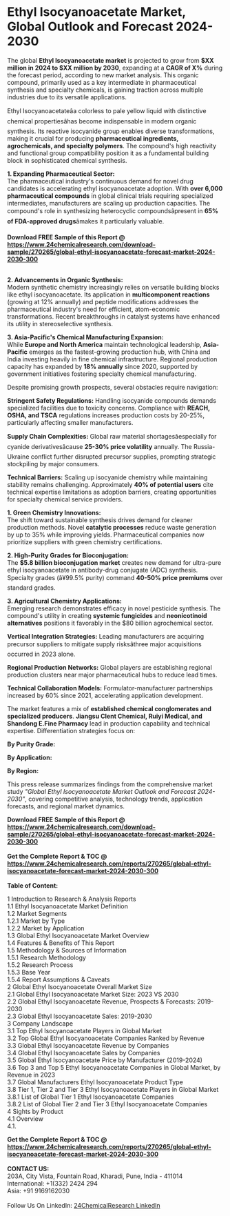 <h1>Ethyl Isocyanoacetate Market, Global Outlook and Forecast 2024-2030</h1><p>The global <strong>Ethyl Isocyanoacetate market</strong> is projected to grow from <strong>$XX million in 2024 to $XX million by 2030</strong>, expanding at a <strong>CAGR of X%</strong> during the forecast period, according to new market analysis. This organic compound, primarily used as a key intermediate in pharmaceutical synthesis and specialty chemicals, is gaining traction across multiple industries due to its versatile applications.</p><p>Ethyl Isocyanoacetateâa colorless to pale yellow liquid with distinctive chemical propertiesâhas become indispensable in modern organic synthesis. Its reactive isocyanide group enables diverse transformations, making it crucial for producing <strong>pharmaceutical ingredients, agrochemicals, and specialty polymers</strong>. The compound's high reactivity and functional group compatibility position it as a fundamental building block in sophisticated chemical synthesis.</p><p><strong>1. Expanding Pharmaceutical Sector:</strong><br>
The pharmaceutical industry's continuous demand for novel drug candidates is accelerating ethyl isocyanoacetate adoption. With <strong>over 6,000 pharmaceutical compounds</strong> in global clinical trials requiring specialized intermediates, manufacturers are scaling up production capacities. The compound's role in synthesizing heterocyclic compoundsâpresent in <strong>65% of FDA-approved drugs</strong>âmakes it particularly valuable.</p><div><b>Download FREE Sample of this Report @ 
            <a href="https://www.24chemicalresearch.com/download-sample/270265/global-ethyl-isocyanoacetate-forecast-market-2024-2030-300">
            https://www.24chemicalresearch.com/download-sample/270265/global-ethyl-isocyanoacetate-forecast-market-2024-2030-300</a></b></div><br><p><strong>2. Advancements in Organic Synthesis:</strong><br>
Modern synthetic chemistry increasingly relies on versatile building blocks like ethyl isocyanoacetate. Its application in <strong>multicomponent reactions</strong> (growing at 12% annually) and peptide modifications addresses the pharmaceutical industry's need for efficient, atom-economic transformations. Recent breakthroughs in catalyst systems have enhanced its utility in stereoselective synthesis.</p><p><strong>3. Asia-Pacific's Chemical Manufacturing Expansion:</strong><br>
While <strong>Europe and North America</strong> maintain technological leadership, <strong>Asia-Pacific</strong> emerges as the fastest-growing production hub, with China and India investing heavily in fine chemical infrastructure. Regional production capacity has expanded by <strong>18% annually</strong> since 2020, supported by government initiatives fostering specialty chemical manufacturing.</p><p>Despite promising growth prospects, several obstacles require navigation:</p><p><strong>Stringent Safety Regulations:</strong> Handling isocyanide compounds demands specialized facilities due to toxicity concerns. Compliance with <strong>REACH, OSHA, and TSCA</strong> regulations increases production costs by 20-25%, particularly affecting smaller manufacturers.</p><p><strong>Supply Chain Complexities:</strong> Global raw material shortagesâespecially for cyanide derivativesâcause <strong>25-30% price volatility</strong> annually. The Russia-Ukraine conflict further disrupted precursor supplies, prompting strategic stockpiling by major consumers.</p><p><strong>Technical Barriers:</strong> Scaling up isocyanide chemistry while maintaining stability remains challenging. Approximately <strong>40% of potential users</strong> cite technical expertise limitations as adoption barriers, creating opportunities for specialty chemical service providers.</p><p><strong>1. Green Chemistry Innovations:</strong><br>
The shift toward sustainable synthesis drives demand for cleaner production methods. Novel <strong>catalytic processes</strong> reduce waste generation by up to 35% while improving yields. Pharmaceutical companies now prioritize suppliers with green chemistry certifications.</p><p><strong>2. High-Purity Grades for Bioconjugation:</strong><br>
The <strong>$5.8 billion bioconjugation market</strong> creates new demand for ultra-pure ethyl isocyanoacetate in antibody-drug conjugate (ADC) synthesis. Specialty grades (â¥99.5% purity) command <strong>40-50% price premiums</strong> over standard grades.</p><p><strong>3. Agricultural Chemistry Applications:</strong><br>
Emerging research demonstrates efficacy in novel pesticide synthesis. The compound's utility in creating <strong>systemic fungicides</strong> and <strong>neonicotinoid alternatives</strong> positions it favorably in the $80 billion agrochemical sector.</p><p><strong>Vertical Integration Strategies:</strong> Leading manufacturers are acquiring precursor suppliers to mitigate supply risksâthree major acquisitions occurred in 2023 alone.</p><p><strong>Regional Production Networks:</strong> Global players are establishing regional production clusters near major pharmaceutical hubs to reduce lead times.</p><p><strong>Technical Collaboration Models:</strong> Formulator-manufacturer partnerships increased by 60% since 2021, accelerating application development.</p><p>The market features a mix of <strong>established chemical conglomerates and specialized producers</strong>. <strong>Jiangsu Clent Chemical, Ruiyi Medical, and Shandong E.Fine Pharmacy</strong> lead in production capability and technical expertise. Differentiation strategies focus on:</p><p><strong>By Purity Grade:</strong></p><p><strong>By Application:</strong></p><p><strong>By Region:</strong></p><p>This press release summarizes findings from the comprehensive market study <em>"Global Ethyl Isocyanoacetate Market Outlook and Forecast 2024-2030"</em>, covering competitive analysis, technology trends, application forecasts, and regional market dynamics.</p><div><b>Download FREE Sample of this Report @ 
            <a href="https://www.24chemicalresearch.com/download-sample/270265/global-ethyl-isocyanoacetate-forecast-market-2024-2030-300">
            https://www.24chemicalresearch.com/download-sample/270265/global-ethyl-isocyanoacetate-forecast-market-2024-2030-300</a></b></div><br><div><b>Get the Complete Report & TOC @ 
            <a href="https://www.24chemicalresearch.com/reports/270265/global-ethyl-isocyanoacetate-forecast-market-2024-2030-300">
            https://www.24chemicalresearch.com/reports/270265/global-ethyl-isocyanoacetate-forecast-market-2024-2030-300</a></b></div><br>
            <b>Table of Content:</b><p>1 Introduction to Research & Analysis Reports<br />
    1.1 Ethyl Isocyanoacetate Market Definition<br />
    1.2 Market Segments<br />
        1.2.1 Market by Type<br />
        1.2.2 Market by Application<br />
    1.3 Global Ethyl Isocyanoacetate Market Overview<br />
    1.4 Features & Benefits of This Report<br />
    1.5 Methodology & Sources of Information<br />
        1.5.1 Research Methodology<br />
        1.5.2 Research Process<br />
        1.5.3 Base Year<br />
        1.5.4 Report Assumptions & Caveats<br />
2 Global Ethyl Isocyanoacetate Overall Market Size<br />
    2.1 Global Ethyl Isocyanoacetate Market Size: 2023 VS 2030<br />
    2.2 Global Ethyl Isocyanoacetate Revenue, Prospects & Forecasts: 2019-2030<br />
    2.3 Global Ethyl Isocyanoacetate Sales: 2019-2030<br />
3 Company Landscape<br />
    3.1 Top Ethyl Isocyanoacetate Players in Global Market<br />
    3.2 Top Global Ethyl Isocyanoacetate Companies Ranked by Revenue<br />
    3.3 Global Ethyl Isocyanoacetate Revenue by Companies<br />
    3.4 Global Ethyl Isocyanoacetate Sales by Companies<br />
    3.5 Global Ethyl Isocyanoacetate Price by Manufacturer (2019-2024)<br />
    3.6 Top 3 and Top 5 Ethyl Isocyanoacetate Companies in Global Market, by Revenue in 2023<br />
    3.7 Global Manufacturers Ethyl Isocyanoacetate Product Type<br />
    3.8 Tier 1, Tier 2 and Tier 3 Ethyl Isocyanoacetate Players in Global Market<br />
        3.8.1 List of Global Tier 1 Ethyl Isocyanoacetate Companies<br />
        3.8.2 List of Global Tier 2 and Tier 3 Ethyl Isocyanoacetate Companies<br />
4 Sights by Product<br />
    4.1 Overview<br />
        4.1.</p><div><b>Get the Complete Report & TOC @ 
            <a href="https://www.24chemicalresearch.com/reports/270265/global-ethyl-isocyanoacetate-forecast-market-2024-2030-300">
            https://www.24chemicalresearch.com/reports/270265/global-ethyl-isocyanoacetate-forecast-market-2024-2030-300</a></b></div><br><b>CONTACT US:</b><br>
            203A, City Vista, Fountain Road, Kharadi, Pune, India - 411014<br>
            International: +1(332) 2424 294<br>
            Asia: +91 9169162030 <br><br>
            Follow Us On LinkedIn: <a href="https://www.linkedin.com/company/24chemicalresearch/">24ChemicalResearch LinkedIn</a>